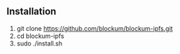 
## Installation

1. git clone https://github.com/blockum/blockum-ipfs.git
1. cd blockum-ipfs
1. sudo ./install.sh
